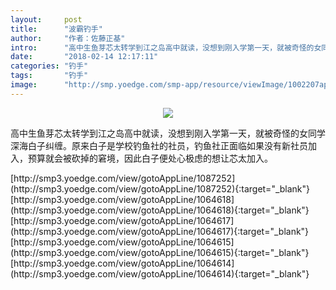 ```yaml
---
layout:     post
title:      "波霸钓手"
author:     "作者：佐藤正基"
intro:      "高中生鱼芽芯太转学到江之岛高中就读，没想到刚入学第一天，就被奇怪的女同学深海白子纠缠。原来白子是学校钓鱼社的社员，钓鱼社正面临如果没有新社员加入，预算就会被砍掉的窘境，因此白子便处心极虑的想让芯太加入。"
date:       "2018-02-14 12:17:11"
categories: "钓手"
tags:       "钓手"
image:      "http://smp.yoedge.com/smp-app/resource/viewImage/1002207appline.png"
---
```

<div style="text-align: center">
<p><img src="http://smp.yoedge.com/smp-app/resource/viewImage/1002207appline.png"/></p>
</div>
<p class="post-meta">
<span>高中生鱼芽芯太转学到江之岛高中就读，没想到刚入学第一天，就被奇怪的女同学深海白子纠缠。原来白子是学校钓鱼社的社员，钓鱼社正面临如果没有新社员加入，预算就会被砍掉的窘境，因此白子便处心极虑的想让芯太加入。</span>
</p>
[http://smp3.yoedge.com/view/gotoAppLine/1087252](http://smp3.yoedge.com/view/gotoAppLine/1087252){:target="_blank"}
[http://smp3.yoedge.com/view/gotoAppLine/1064618](http://smp3.yoedge.com/view/gotoAppLine/1064618){:target="_blank"}
[http://smp3.yoedge.com/view/gotoAppLine/1064617](http://smp3.yoedge.com/view/gotoAppLine/1064617){:target="_blank"}
[http://smp3.yoedge.com/view/gotoAppLine/1064615](http://smp3.yoedge.com/view/gotoAppLine/1064615){:target="_blank"}
[http://smp3.yoedge.com/view/gotoAppLine/1064614](http://smp3.yoedge.com/view/gotoAppLine/1064614){:target="_blank"}


